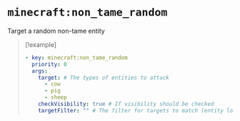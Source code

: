 # `minecraft:non_tame_random`

Target a random non-tame entity

> [!example]
> ```yaml
> - key: minecraft:non_tame_random
>   priority: 0
>   args:
>     target: # The types of entities to attack
>       - cow
>       - pig
>       - sheep
>     checkVisibility: true # If visibility should be checked
>     targetFilter: "" # The filter for targets to match (entity lookup string)
> ```
